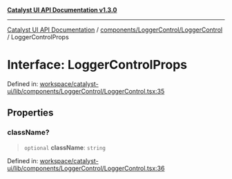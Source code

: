 [**Catalyst UI API Documentation v1.3.0**](../../../../README.md)

---

[Catalyst UI API Documentation](../../../../README.md) / [components/LoggerControl/LoggerControl](../README.md) / LoggerControlProps

# Interface: LoggerControlProps

Defined in: [workspace/catalyst-ui/lib/components/LoggerControl/LoggerControl.tsx:35](https://github.com/TheBranchDriftCatalyst/catalyst-ui/blob/main/lib/components/LoggerControl/LoggerControl.tsx#L35)

## Properties

### className?

> `optional` **className**: `string`

Defined in: [workspace/catalyst-ui/lib/components/LoggerControl/LoggerControl.tsx:36](https://github.com/TheBranchDriftCatalyst/catalyst-ui/blob/main/lib/components/LoggerControl/LoggerControl.tsx#L36)
